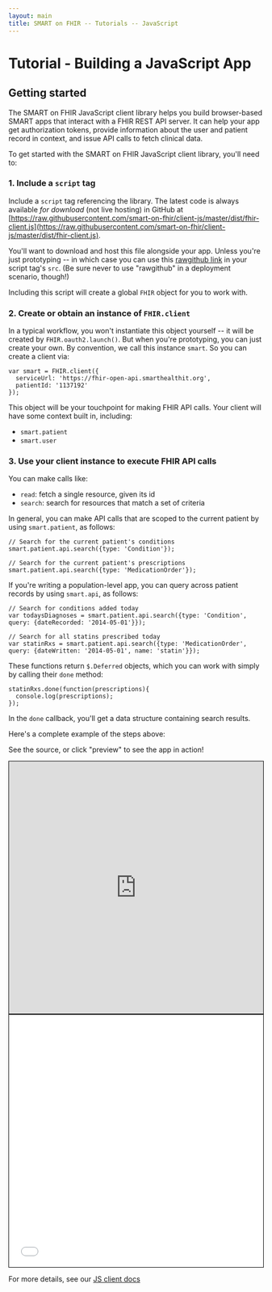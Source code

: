 ```yaml
---
layout: main
title: SMART on FHIR -- Tutorials -- JavaScript
---
```


# Tutorial - Building a JavaScript App

## Getting started

The SMART on FHIR JavaScript client library helps you build browser-based SMART
apps that interact with a FHIR REST API server. It can help your app get
authorization tokens, provide information about the user and patient record in
context, and issue API calls to fetch clinical data.

To get started with the SMART on FHIR JavaScript client library, you'll need to:

### 1. Include a `script` tag

Include a `script` tag referencing the library. The latest code is always
available *for download* (not live hosting) in GitHub at
[https://raw.githubusercontent.com/smart-on-fhir/client-js/master/dist/fhir-client.js](https://raw.githubusercontent.com/smart-on-fhir/client-js/master/dist/fhir-client.js).

You'll want to download and host this file alongside your app. Unless you're
just prototyping -- in which case you can use this [rawgithub
link](https://rawgithub.com/smart-on-fhir/client-js/master/dist/fhir-client.js)
in your script tag's `src`. (Be sure never to use "rawgithub" in a deployment scenario, though!)

Including this script will create a global `FHIR` object for you to work with.

### 2. Create or obtain an instance of `FHIR.client`

In a typical workflow, you won't instantiate this object yourself -- it will
be created by `FHIR.oauth2.launch()`. But when you're prototyping, you can just
create your own. By convention, we call this instance `smart`. So you can
create a client via:

```
var smart = FHIR.client({
  serviceUrl: 'https://fhir-open-api.smarthealthit.org',
  patientId: '1137192'
});
```

This object will be your touchpoint for making FHIR API calls. Your client
will have some context built in, including:

* `smart.patient`
* `smart.user`

### 3. Use your client instance to execute FHIR API calls

You can make calls like:

* `read`: fetch a single resource, given its id
* `search`: search for resources that match a set of criteria

In general, you can make API calls that are scoped to the current patient by
using `smart.patient`, as follows:

```
// Search for the current patient's conditions
smart.patient.api.search({type: 'Condition'});

// Search for the current patient's prescriptions
smart.patient.api.search({type: 'MedicationOrder'});
```

If you're writing a population-level app, you can query across patient records
by using `smart.api`, as follows:

```
// Search for conditions added today
var todaysDiagnoses = smart.patient.api.search({type: 'Condition', query: {dateRecorded: '2014-05-01'}});

// Search for all statins prescribed today
var statinRxs = smart.patient.api.search({type: 'MedicationOrder', query: {dateWritten: '2014-05-01', name: 'statin'}});
```

These functions return `$.Deferred` objects, which you can work with simply by
calling their `done` method:

```
statinRxs.done(function(prescriptions){
  console.log(prescriptions);
});
```

In the `done` callback, you'll get a data structure containing search results.

Here's a complete example of the steps above:

See the source, or click "preview" to see the app in action!

<iframe
  style="border: 1px solid black"
  src="http://embed.plnkr.co/AJIUsd1BaXGAqZjMeslC/get-data.js"
  width="100%" height="500px"></iframe>

<iframe 
    style="border: 1px solid black"
    width="100%" height="500px"
    src="//jsfiddle.net/o5v9botm/embedded/"></iframe>

For more details, see our [JS client docs](../../clients/javascript)
